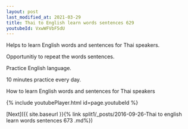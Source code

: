 ```yaml
---
layout: post
last_modified_at: 2021-03-29
title: Thai to English learn words sentences 629 
youtubeId: VxwWFVbF5dU
---
```

 
 
Helps to learn English words and sentences for Thai speakers.

Opportunitiy to repeat the words sentences. 

Practice English language. 
 
10 minutes practice every day. 
 
How to learn English words and sentences for Thai speakers 
 
{% include youtubePlayer.html id=page.youtubeId %}
 
 
[Next]({{ site.baseurl }}{% link  split1/_posts/2016-09-26-Thai to english learn words sentences 673 .md%})
 
